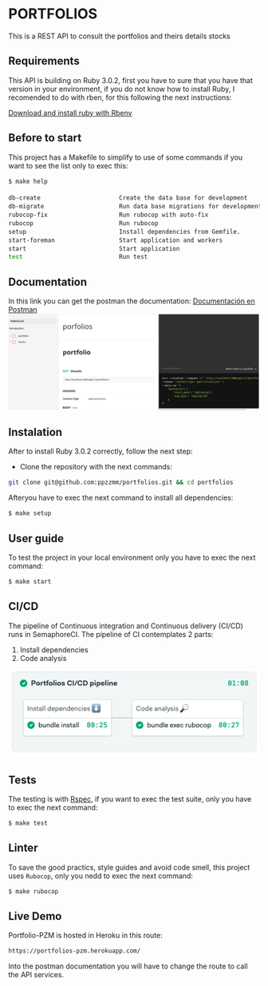 # PORTFOLIOS
This is a REST API to consult the portfolios and theirs details stocks
## Requirements
This API is building on Ruby 3.0.2, first you have to sure that you have that version in your environment, if you do not know how to install Ruby, I recomended to do with rben, for this following the next instructions:

[Download and install ruby with Rbenv](https://github.com/rbenv/rbenv)

## Before to start
This project has a Makefile to simplify to use of some commands if you want to see the list only to exec this:
```bash
$ make help

db-create                      Create the data base for development
db-migrate                     Run data base migrations for development
rubocop-fix                    Run rubocop with auto-fix
rubocop                        Run rubocop
setup                          Install dependencies from Gemfile.
start-foreman                  Start application and workers
start                          Start application
test                           Run test
```
## Documentation
In this link you can get the postman the documentation: 
[Documentación en Postman](https://documenter.getpostman.com/view/2220937/Uyxhmn3r)
![Postman Doc](./img/postman-doc.png)
## Instalation
After to install Ruby 3.0.2 correctly, follow the next step:

- Clone the repository with the next commands:

```bash
git clone git@github.com:ppzzmm/portfolios.git && cd portfolios
```

Afteryou have to exec the next command to install all dependencies:
```bash
$ make setup
```
## User guide
To test the project in your local environment only you have to exec the next command:
```bash
$ make start
```
## CI/CD
The pipeline of Continuous integration and Continuous delivery (CI/CD) runs in SemaphoreCI. The pipeline of CI contemplates 2 parts:
<ol>
<li>Install dependencies</li>
<li>Code analysis</li>
</ol>

![Semaphore](./img/semaphore.png)

## Tests
The testing is with [Rspec](https://rspec.info/), if you want to exec the test suite, only you have to exec the next command:
```bash
$ make test
```
## Linter
To save the good practics, style guides and avoid code smell, this project uses `Rubocop`, only you nedd to exec the next command:
```bash
$ make rubocop
```
## Live Demo
Portfolio-PZM is hosted in Heroku in this route:
```bash
https://portfolios-pzm.herokuapp.com/
```
Into the postman documentation you will have to change the route to call the API services.

